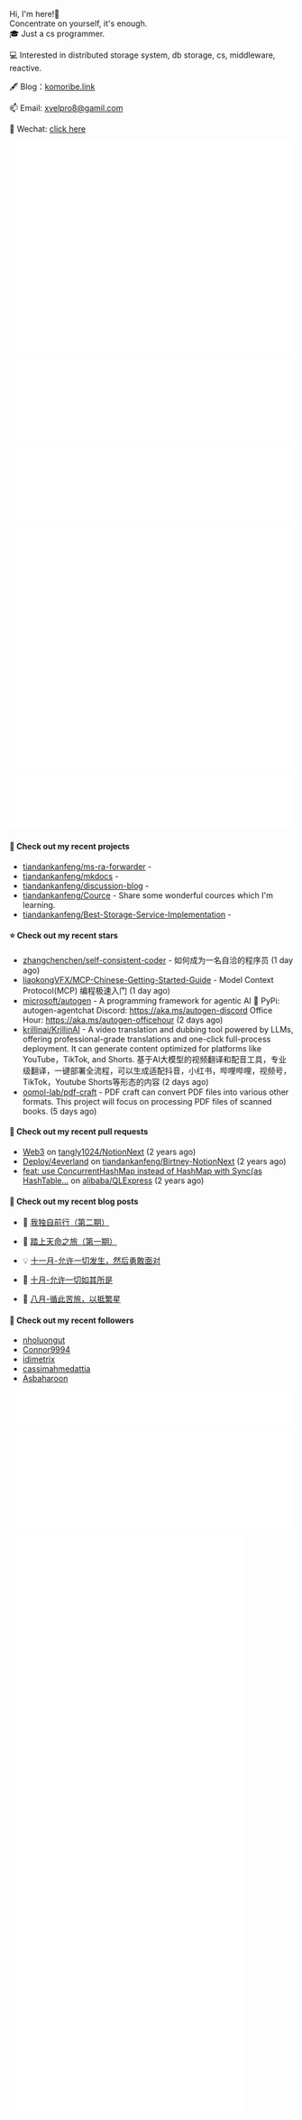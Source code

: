 Hi, I'm here!👋
<br>
Concentrate on yourself, it's enough.
<br>
🎓 Just a cs programmer.

💻 Interested in distributed storage system, db storage, cs, middleware, reactive.

🖋 Blog：[komoribe.link](https://komoribe.ink)

📫 Email: [xvelpro8@gamil.com](mailto:xvelpro8@gamil.com)

💬 Wechat: [click here](https://tiandankanfeng.github.io/about/) 



![Metrics](/github-metrics.svg)
![Metrics](/metrics.plugin.languages.details.svg)
![Metrics](/metrics.plugin.languages.recent.svg)
![Metrics](/metrics.plugin.stars.svg)
![Metrics](/metrics.plugin.topics.svg)






#### 🌱 Check out my recent projects

- [tiandankanfeng/ms-ra-forwarder](https://github.com/tiandankanfeng/ms-ra-forwarder) - 
- [tiandankanfeng/mkdocs](https://github.com/tiandankanfeng/mkdocs) - 
- [tiandankanfeng/discussion-blog](https://github.com/tiandankanfeng/discussion-blog) - 
- [tiandankanfeng/Cource](https://github.com/tiandankanfeng/Cource) - Share some wonderful cources which I&#39;m learning.
- [tiandankanfeng/Best-Storage-Service-Implementation](https://github.com/tiandankanfeng/Best-Storage-Service-Implementation) - 

#### ⭐ Check out my recent stars

- [zhangchenchen/self-consistent-coder](https://github.com/zhangchenchen/self-consistent-coder) - 如何成为一名自洽的程序员 (1 day ago)
- [liaokongVFX/MCP-Chinese-Getting-Started-Guide](https://github.com/liaokongVFX/MCP-Chinese-Getting-Started-Guide) - Model Context Protocol(MCP) 编程极速入门 (1 day ago)
- [microsoft/autogen](https://github.com/microsoft/autogen) - A programming framework for agentic AI 🤖 PyPi: autogen-agentchat Discord: https://aka.ms/autogen-discord Office Hour: https://aka.ms/autogen-officehour (2 days ago)
- [krillinai/KrillinAI](https://github.com/krillinai/KrillinAI) -  A video translation and dubbing tool powered by LLMs, offering professional-grade translations and one-click full-process deployment. It can generate content optimized for platforms like YouTube，TikTok, and Shorts.  基于AI大模型的视频翻译和配音工具，专业级翻译，一键部署全流程，可以生成适配抖音，小红书，哔哩哔哩，视频号，TikTok，Youtube Shorts等形态的内容 (2 days ago)
- [oomol-lab/pdf-craft](https://github.com/oomol-lab/pdf-craft) - PDF craft can convert PDF files into various other formats. This project will focus on processing PDF files of scanned books. (5 days ago)

#### 🔨 Check out my recent pull requests

- [Web3](https://github.com/tangly1024/NotionNext/pull/1228) on [tangly1024/NotionNext](https://github.com/tangly1024/NotionNext) (2 years ago)
- [Deploy/4everland](https://github.com/tiandankanfeng/Birtney-NotionNext/pull/1) on [tiandankanfeng/Birtney-NotionNext](https://github.com/tiandankanfeng/Birtney-NotionNext) (2 years ago)
- [feat: use ConcurrentHashMap instead of HashMap with Sync(as HashTable…](https://github.com/alibaba/QLExpress/pull/221) on [alibaba/QLExpress](https://github.com/alibaba/QLExpress) (2 years ago)

#### 📜 Check out my recent blog posts

- 🦒 [我独自前行（第二期）](https://birtney.link/article/1c6de3d9-fc4e-8070-bf0e-c960cecd6e42) 

- 🐲 [踏上天命之旅（第一期）](https://birtney.link/article/1a2de3d9-fc4e-807c-909d-de77468a3e54) 

- 💡 [十一月-允许一切发生，然后勇敢面对](https://birtney.link/article/life-article14) 

- 👺 [十月-允许一切如其所是](https://birtney.link/article/life-article13) 

- 🚦 [八月-循此苦旅，以抵繁星](https://birtney.link/article/life-article12) 


#### 👯 Check out my recent followers

- [nholuongut](https://github.com/nholuongut)
- [Connor9994](https://github.com/Connor9994)
- [idimetrix](https://github.com/idimetrix)
- [cassimahmedattia](https://github.com/cassimahmedattia)
- [Asbaharoon](https://github.com/Asbaharoon)

![Metrics](/metrics.plugin.achievements.compact.svg)
![Metrics](/metrics.plugin.anilist.characters.svg)
![Metrics](/metrics.plugin.anilist.svg)


